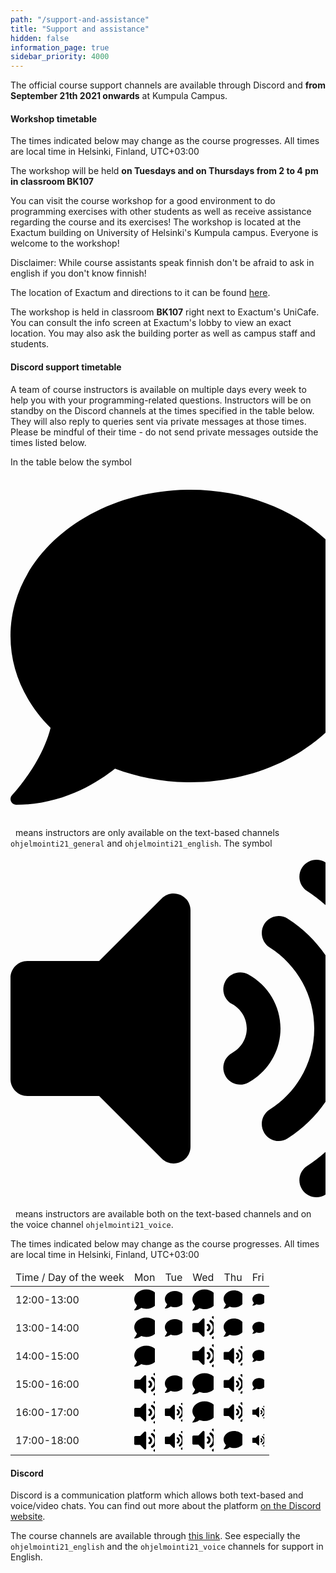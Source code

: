 ```yaml
---
path: "/support-and-assistance"
title: "Support and assistance"
hidden: false
information_page: true
sidebar_priority: 4000
---
```


The official course support channels are available through Discord and **from September 21th 2021 onwards** at Kumpula Campus.

#### Workshop timetable

<notice>The times indicated below may change as the course progresses. All times are local time in Helsinki, Finland, UTC+03:00</notice>

The workshop will be held **on Tuesdays and on Thursdays from 2 to 4 pm in classroom BK107**

You can visit the course workshop for a good environment to do programming exercises with other students as well as receive assistance regarding the course and its exercises! The workshop is located at the Exactum building on University of Helsinki's Kumpula campus. Everyone is welcome to the workshop!

Disclaimer: While course assistants speak finnish don't be afraid to ask in english if you don't know finnish!

The location of Exactum and directions to it can be found [here](https://www.google.com/maps?hl=en&q=Exactum,+Kumpula+Campus,+Pietari+Kalmin+katu+5,+00560+Helsinki).

The workshop is held in classroom **BK107** right next to Exactum's UniCafe. You can consult the info screen at Exactum's lobby to view an exact location. You may also ask the building porter as well as campus staff and students.

#### Discord support timetable

A team of course instructors is available on multiple days every week to help you with your programming-related questions. Instructors will be on standby on the Discord channels at the times specified in the table below. They will also reply to queries sent via private messages at those times. Please be mindful of their time - do not send private messages outside the times listed below.

In the table below the symbol <svg  class="svg-inline--fa fa-comment fa-w-14 fa-1x" role="img" xmlns="http://www.w3.org/2000/svg" viewBox="0 0 448 512"><path d="M256 32C114.6 32 0 125.1 0 240c0 49.6 21.4 95 57 130.7C44.5 421.1 2.7 466 2.2 466.5c-2.2 2.3-2.8 5.7-1.5 8.7S4.8 480 8 480c66.3 0 116-31.8 140.6-51.4 32.7 12.3 69 19.4 107.4 19.4 141.4 0 256-93.1 256-208S397.4 32 256 32z"/></svg>&nbsp; means instructors are only available on the text-based channels `ohjelmointi21_general` and `ohjelmointi21_english`. The symbol <svg  class="svg-inline--fa fa-volume-up fa-w-14 fa-1x" role="img" xmlns="http://www.w3.org/2000/svg" viewBox="0 0 448 512"><path d="M215.03 71.05L126.06 160H24c-13.26 0-24 10.74-24 24v144c0 13.25 10.74 24 24 24h102.06l88.97 88.95c15.03 15.03 40.97 4.47 40.97-16.97V88.02c0-21.46-25.96-31.98-40.97-16.97zm233.32-51.08c-11.17-7.33-26.18-4.24-33.51 6.95-7.34 11.17-4.22 26.18 6.95 33.51 66.27 43.49 105.82 116.6 105.82 195.58 0 78.98-39.55 152.09-105.82 195.58-11.17 7.32-14.29 22.34-6.95 33.5 7.04 10.71 21.93 14.56 33.51 6.95C528.27 439.58 576 351.33 576 256S528.27 72.43 448.35 19.97zM480 256c0-63.53-32.06-121.94-85.77-156.24-11.19-7.14-26.03-3.82-33.12 7.46s-3.78 26.21 7.41 33.36C408.27 165.97 432 209.11 432 256s-23.73 90.03-63.48 115.42c-11.19 7.14-14.5 22.07-7.41 33.36 6.51 10.36 21.12 15.14 33.12 7.46C447.94 377.94 480 319.54 480 256zm-141.77-76.87c-11.58-6.33-26.19-2.16-32.61 9.45-6.39 11.61-2.16 26.2 9.45 32.61C327.98 228.28 336 241.63 336 256c0 14.38-8.02 27.72-20.92 34.81-11.61 6.41-15.84 21-9.45 32.61 6.43 11.66 21.05 15.8 32.61 9.45 28.23-15.55 45.77-45 45.77-76.88s-17.54-61.32-45.78-76.86z"/></svg>&nbsp; means instructors are available both on the text-based channels and on the voice channel `ohjelmointi21_voice`.

<notice>The times indicated below may change as the course progresses. All times are local time in Helsinki, Finland, UTC+03:00</notice>

<table>
  <thead>
    <tr>
      <td>Time / Day of the week</td>
      <td>Mon</td>
      <td>Tue</td>
      <td>Wed</td>
      <td>Thu</td>
      <td>Fri</td>
    </tr>
  </th>
  <tbody>
    <tr>
      <td>12:00-13:00</td>
      <td><svg  class="svg-inline--fa fa-comment fa-w-14 fa-1x" role="img" aria-label="tekstiohjausta" xmlns="http://www.w3.org/2000/svg" viewBox="0 0 448 512"><path d="M256 32C114.6 32 0 125.1 0 240c0 49.6 21.4 95 57 130.7C44.5 421.1 2.7 466 2.2 466.5c-2.2 2.3-2.8 5.7-1.5 8.7S4.8 480 8 480c66.3 0 116-31.8 140.6-51.4 32.7 12.3 69 19.4 107.4 19.4 141.4 0 256-93.1 256-208S397.4 32 256 32z"/></svg></td>
      <td><svg  class="svg-inline--fa fa-comment fa-w-14 fa-1x" role="img" aria-label="tekstiohjausta" xmlns="http://www.w3.org/2000/svg" viewBox="0 0 448 512"><path d="M256 32C114.6 32 0 125.1 0 240c0 49.6 21.4 95 57 130.7C44.5 421.1 2.7 466 2.2 466.5c-2.2 2.3-2.8 5.7-1.5 8.7S4.8 480 8 480c66.3 0 116-31.8 140.6-51.4 32.7 12.3 69 19.4 107.4 19.4 141.4 0 256-93.1 256-208S397.4 32 256 32z"/></svg></td>
      <td><svg  class="svg-inline--fa fa-comment fa-w-14 fa-1x" role="img" aria-label="tekstiohjausta" xmlns="http://www.w3.org/2000/svg" viewBox="0 0 448 512"><path d="M256 32C114.6 32 0 125.1 0 240c0 49.6 21.4 95 57 130.7C44.5 421.1 2.7 466 2.2 466.5c-2.2 2.3-2.8 5.7-1.5 8.7S4.8 480 8 480c66.3 0 116-31.8 140.6-51.4 32.7 12.3 69 19.4 107.4 19.4 141.4 0 256-93.1 256-208S397.4 32 256 32z"/></svg></td>
      <td><svg  class="svg-inline--fa fa-comment fa-w-14 fa-1x" role="img" aria-label="tekstiohjausta" xmlns="http://www.w3.org/2000/svg" viewBox="0 0 448 512"><path d="M256 32C114.6 32 0 125.1 0 240c0 49.6 21.4 95 57 130.7C44.5 421.1 2.7 466 2.2 466.5c-2.2 2.3-2.8 5.7-1.5 8.7S4.8 480 8 480c66.3 0 116-31.8 140.6-51.4 32.7 12.3 69 19.4 107.4 19.4 141.4 0 256-93.1 256-208S397.4 32 256 32z"/></svg></td>
      <td><svg  class="svg-inline--fa fa-comment fa-w-14 fa-1x" role="img" aria-label="tekstiohjausta" xmlns="http://www.w3.org/2000/svg" viewBox="0 0 448 512"><path d="M256 32C114.6 32 0 125.1 0 240c0 49.6 21.4 95 57 130.7C44.5 421.1 2.7 466 2.2 466.5c-2.2 2.3-2.8 5.7-1.5 8.7S4.8 480 8 480c66.3 0 116-31.8 140.6-51.4 32.7 12.3 69 19.4 107.4 19.4 141.4 0 256-93.1 256-208S397.4 32 256 32z"/></svg></td>
    </tr>
    <tr>
      <td>13:00-14:00</td>
      <td><svg  class="svg-inline--fa fa-comment fa-w-14 fa-1x" role="img" aria-label="tekstiohjausta" xmlns="http://www.w3.org/2000/svg" viewBox="0 0 448 512"><path d="M256 32C114.6 32 0 125.1 0 240c0 49.6 21.4 95 57 130.7C44.5 421.1 2.7 466 2.2 466.5c-2.2 2.3-2.8 5.7-1.5 8.7S4.8 480 8 480c66.3 0 116-31.8 140.6-51.4 32.7 12.3 69 19.4 107.4 19.4 141.4 0 256-93.1 256-208S397.4 32 256 32z"/></svg></td>
      <td><svg  class="svg-inline--fa fa-comment fa-w-14 fa-1x" role="img" aria-label="tekstiohjausta" xmlns="http://www.w3.org/2000/svg" viewBox="0 0 448 512"><path d="M256 32C114.6 32 0 125.1 0 240c0 49.6 21.4 95 57 130.7C44.5 421.1 2.7 466 2.2 466.5c-2.2 2.3-2.8 5.7-1.5 8.7S4.8 480 8 480c66.3 0 116-31.8 140.6-51.4 32.7 12.3 69 19.4 107.4 19.4 141.4 0 256-93.1 256-208S397.4 32 256 32z"/></svg></td>
      <td><svg  class="svg-inline--fa fa-volume-up fa-w-14 fa-1x" role="img" aria-label="ääni- ja tekstiohjausta" xmlns="http://www.w3.org/2000/svg" viewBox="0 0 448 512"><path d="M215.03 71.05L126.06 160H24c-13.26 0-24 10.74-24 24v144c0 13.25 10.74 24 24 24h102.06l88.97 88.95c15.03 15.03 40.97 4.47 40.97-16.97V88.02c0-21.46-25.96-31.98-40.97-16.97zm233.32-51.08c-11.17-7.33-26.18-4.24-33.51 6.95-7.34 11.17-4.22 26.18 6.95 33.51 66.27 43.49 105.82 116.6 105.82 195.58 0 78.98-39.55 152.09-105.82 195.58-11.17 7.32-14.29 22.34-6.95 33.5 7.04 10.71 21.93 14.56 33.51 6.95C528.27 439.58 576 351.33 576 256S528.27 72.43 448.35 19.97zM480 256c0-63.53-32.06-121.94-85.77-156.24-11.19-7.14-26.03-3.82-33.12 7.46s-3.78 26.21 7.41 33.36C408.27 165.97 432 209.11 432 256s-23.73 90.03-63.48 115.42c-11.19 7.14-14.5 22.07-7.41 33.36 6.51 10.36 21.12 15.14 33.12 7.46C447.94 377.94 480 319.54 480 256zm-141.77-76.87c-11.58-6.33-26.19-2.16-32.61 9.45-6.39 11.61-2.16 26.2 9.45 32.61C327.98 228.28 336 241.63 336 256c0 14.38-8.02 27.72-20.92 34.81-11.61 6.41-15.84 21-9.45 32.61 6.43 11.66 21.05 15.8 32.61 9.45 28.23-15.55 45.77-45 45.77-76.88s-17.54-61.32-45.78-76.86z"/></svg></td>
      <td><svg  class="svg-inline--fa fa-comment fa-w-14 fa-1x" role="img" aria-label="tekstiohjausta" xmlns="http://www.w3.org/2000/svg" viewBox="0 0 448 512"><path d="M256 32C114.6 32 0 125.1 0 240c0 49.6 21.4 95 57 130.7C44.5 421.1 2.7 466 2.2 466.5c-2.2 2.3-2.8 5.7-1.5 8.7S4.8 480 8 480c66.3 0 116-31.8 140.6-51.4 32.7 12.3 69 19.4 107.4 19.4 141.4 0 256-93.1 256-208S397.4 32 256 32z"/></svg></td>
      <td><svg  class="svg-inline--fa fa-comment fa-w-14 fa-1x" role="img" aria-label="tekstiohjausta" xmlns="http://www.w3.org/2000/svg" viewBox="0 0 448 512"><path d="M256 32C114.6 32 0 125.1 0 240c0 49.6 21.4 95 57 130.7C44.5 421.1 2.7 466 2.2 466.5c-2.2 2.3-2.8 5.7-1.5 8.7S4.8 480 8 480c66.3 0 116-31.8 140.6-51.4 32.7 12.3 69 19.4 107.4 19.4 141.4 0 256-93.1 256-208S397.4 32 256 32z"/></svg></td>
    </tr>
    <tr>
      <td>14:00-15:00</td>
      <td><svg  class="svg-inline--fa fa-comment fa-w-14 fa-1x" role="img" aria-label="tekstiohjausta" xmlns="http://www.w3.org/2000/svg" viewBox="0 0 448 512"><path d="M256 32C114.6 32 0 125.1 0 240c0 49.6 21.4 95 57 130.7C44.5 421.1 2.7 466 2.2 466.5c-2.2 2.3-2.8 5.7-1.5 8.7S4.8 480 8 480c66.3 0 116-31.8 140.6-51.4 32.7 12.3 69 19.4 107.4 19.4 141.4 0 256-93.1 256-208S397.4 32 256 32z"/></svg></td>
      <td></td>
      <td><svg  class="svg-inline--fa fa-volume-up fa-w-14 fa-1x" role="img" aria-label="ääni- ja tekstiohjausta" xmlns="http://www.w3.org/2000/svg" viewBox="0 0 448 512"><path d="M215.03 71.05L126.06 160H24c-13.26 0-24 10.74-24 24v144c0 13.25 10.74 24 24 24h102.06l88.97 88.95c15.03 15.03 40.97 4.47 40.97-16.97V88.02c0-21.46-25.96-31.98-40.97-16.97zm233.32-51.08c-11.17-7.33-26.18-4.24-33.51 6.95-7.34 11.17-4.22 26.18 6.95 33.51 66.27 43.49 105.82 116.6 105.82 195.58 0 78.98-39.55 152.09-105.82 195.58-11.17 7.32-14.29 22.34-6.95 33.5 7.04 10.71 21.93 14.56 33.51 6.95C528.27 439.58 576 351.33 576 256S528.27 72.43 448.35 19.97zM480 256c0-63.53-32.06-121.94-85.77-156.24-11.19-7.14-26.03-3.82-33.12 7.46s-3.78 26.21 7.41 33.36C408.27 165.97 432 209.11 432 256s-23.73 90.03-63.48 115.42c-11.19 7.14-14.5 22.07-7.41 33.36 6.51 10.36 21.12 15.14 33.12 7.46C447.94 377.94 480 319.54 480 256zm-141.77-76.87c-11.58-6.33-26.19-2.16-32.61 9.45-6.39 11.61-2.16 26.2 9.45 32.61C327.98 228.28 336 241.63 336 256c0 14.38-8.02 27.72-20.92 34.81-11.61 6.41-15.84 21-9.45 32.61 6.43 11.66 21.05 15.8 32.61 9.45 28.23-15.55 45.77-45 45.77-76.88s-17.54-61.32-45.78-76.86z"/></svg></td>
      <td><svg  class="svg-inline--fa fa-volume-up fa-w-14 fa-1x" role="img" aria-label="ääni- ja tekstiohjausta" xmlns="http://www.w3.org/2000/svg" viewBox="0 0 448 512"><path d="M215.03 71.05L126.06 160H24c-13.26 0-24 10.74-24 24v144c0 13.25 10.74 24 24 24h102.06l88.97 88.95c15.03 15.03 40.97 4.47 40.97-16.97V88.02c0-21.46-25.96-31.98-40.97-16.97zm233.32-51.08c-11.17-7.33-26.18-4.24-33.51 6.95-7.34 11.17-4.22 26.18 6.95 33.51 66.27 43.49 105.82 116.6 105.82 195.58 0 78.98-39.55 152.09-105.82 195.58-11.17 7.32-14.29 22.34-6.95 33.5 7.04 10.71 21.93 14.56 33.51 6.95C528.27 439.58 576 351.33 576 256S528.27 72.43 448.35 19.97zM480 256c0-63.53-32.06-121.94-85.77-156.24-11.19-7.14-26.03-3.82-33.12 7.46s-3.78 26.21 7.41 33.36C408.27 165.97 432 209.11 432 256s-23.73 90.03-63.48 115.42c-11.19 7.14-14.5 22.07-7.41 33.36 6.51 10.36 21.12 15.14 33.12 7.46C447.94 377.94 480 319.54 480 256zm-141.77-76.87c-11.58-6.33-26.19-2.16-32.61 9.45-6.39 11.61-2.16 26.2 9.45 32.61C327.98 228.28 336 241.63 336 256c0 14.38-8.02 27.72-20.92 34.81-11.61 6.41-15.84 21-9.45 32.61 6.43 11.66 21.05 15.8 32.61 9.45 28.23-15.55 45.77-45 45.77-76.88s-17.54-61.32-45.78-76.86z"/></svg></td>
      <td><svg  class="svg-inline--fa fa-comment fa-w-14 fa-1x" role="img" aria-label="tekstiohjausta" xmlns="http://www.w3.org/2000/svg" viewBox="0 0 448 512"><path d="M256 32C114.6 32 0 125.1 0 240c0 49.6 21.4 95 57 130.7C44.5 421.1 2.7 466 2.2 466.5c-2.2 2.3-2.8 5.7-1.5 8.7S4.8 480 8 480c66.3 0 116-31.8 140.6-51.4 32.7 12.3 69 19.4 107.4 19.4 141.4 0 256-93.1 256-208S397.4 32 256 32z"/></svg></td>
    </tr>
    <tr>
      <td>15:00-16:00</td>
      <td><svg  class="svg-inline--fa fa-volume-up fa-w-14 fa-1x" role="img" aria-label="ääni- ja tekstiohjausta" xmlns="http://www.w3.org/2000/svg" viewBox="0 0 448 512"><path d="M215.03 71.05L126.06 160H24c-13.26 0-24 10.74-24 24v144c0 13.25 10.74 24 24 24h102.06l88.97 88.95c15.03 15.03 40.97 4.47 40.97-16.97V88.02c0-21.46-25.96-31.98-40.97-16.97zm233.32-51.08c-11.17-7.33-26.18-4.24-33.51 6.95-7.34 11.17-4.22 26.18 6.95 33.51 66.27 43.49 105.82 116.6 105.82 195.58 0 78.98-39.55 152.09-105.82 195.58-11.17 7.32-14.29 22.34-6.95 33.5 7.04 10.71 21.93 14.56 33.51 6.95C528.27 439.58 576 351.33 576 256S528.27 72.43 448.35 19.97zM480 256c0-63.53-32.06-121.94-85.77-156.24-11.19-7.14-26.03-3.82-33.12 7.46s-3.78 26.21 7.41 33.36C408.27 165.97 432 209.11 432 256s-23.73 90.03-63.48 115.42c-11.19 7.14-14.5 22.07-7.41 33.36 6.51 10.36 21.12 15.14 33.12 7.46C447.94 377.94 480 319.54 480 256zm-141.77-76.87c-11.58-6.33-26.19-2.16-32.61 9.45-6.39 11.61-2.16 26.2 9.45 32.61C327.98 228.28 336 241.63 336 256c0 14.38-8.02 27.72-20.92 34.81-11.61 6.41-15.84 21-9.45 32.61 6.43 11.66 21.05 15.8 32.61 9.45 28.23-15.55 45.77-45 45.77-76.88s-17.54-61.32-45.78-76.86z"/></svg></td>
      <td><svg  class="svg-inline--fa fa-comment fa-w-14 fa-1x" role="img" aria-label="tekstiohjausta" xmlns="http://www.w3.org/2000/svg" viewBox="0 0 448 512"><path d="M256 32C114.6 32 0 125.1 0 240c0 49.6 21.4 95 57 130.7C44.5 421.1 2.7 466 2.2 466.5c-2.2 2.3-2.8 5.7-1.5 8.7S4.8 480 8 480c66.3 0 116-31.8 140.6-51.4 32.7 12.3 69 19.4 107.4 19.4 141.4 0 256-93.1 256-208S397.4 32 256 32z"/></svg></td>
      <td><svg  class="svg-inline--fa fa-comment fa-w-14 fa-1x" role="img" aria-label="tekstiohjausta" xmlns="http://www.w3.org/2000/svg" viewBox="0 0 448 512"><path d="M256 32C114.6 32 0 125.1 0 240c0 49.6 21.4 95 57 130.7C44.5 421.1 2.7 466 2.2 466.5c-2.2 2.3-2.8 5.7-1.5 8.7S4.8 480 8 480c66.3 0 116-31.8 140.6-51.4 32.7 12.3 69 19.4 107.4 19.4 141.4 0 256-93.1 256-208S397.4 32 256 32z"/></svg></td>
      <td><svg  class="svg-inline--fa fa-volume-up fa-w-14 fa-1x" role="img" aria-label="ääni- ja tekstiohjausta" xmlns="http://www.w3.org/2000/svg" viewBox="0 0 448 512"><path d="M215.03 71.05L126.06 160H24c-13.26 0-24 10.74-24 24v144c0 13.25 10.74 24 24 24h102.06l88.97 88.95c15.03 15.03 40.97 4.47 40.97-16.97V88.02c0-21.46-25.96-31.98-40.97-16.97zm233.32-51.08c-11.17-7.33-26.18-4.24-33.51 6.95-7.34 11.17-4.22 26.18 6.95 33.51 66.27 43.49 105.82 116.6 105.82 195.58 0 78.98-39.55 152.09-105.82 195.58-11.17 7.32-14.29 22.34-6.95 33.5 7.04 10.71 21.93 14.56 33.51 6.95C528.27 439.58 576 351.33 576 256S528.27 72.43 448.35 19.97zM480 256c0-63.53-32.06-121.94-85.77-156.24-11.19-7.14-26.03-3.82-33.12 7.46s-3.78 26.21 7.41 33.36C408.27 165.97 432 209.11 432 256s-23.73 90.03-63.48 115.42c-11.19 7.14-14.5 22.07-7.41 33.36 6.51 10.36 21.12 15.14 33.12 7.46C447.94 377.94 480 319.54 480 256zm-141.77-76.87c-11.58-6.33-26.19-2.16-32.61 9.45-6.39 11.61-2.16 26.2 9.45 32.61C327.98 228.28 336 241.63 336 256c0 14.38-8.02 27.72-20.92 34.81-11.61 6.41-15.84 21-9.45 32.61 6.43 11.66 21.05 15.8 32.61 9.45 28.23-15.55 45.77-45 45.77-76.88s-17.54-61.32-45.78-76.86z"/></svg></td>
      <td><svg  class="svg-inline--fa fa-comment fa-w-14 fa-1x" role="img" aria-label="tekstiohjausta" xmlns="http://www.w3.org/2000/svg" viewBox="0 0 448 512"><path d="M256 32C114.6 32 0 125.1 0 240c0 49.6 21.4 95 57 130.7C44.5 421.1 2.7 466 2.2 466.5c-2.2 2.3-2.8 5.7-1.5 8.7S4.8 480 8 480c66.3 0 116-31.8 140.6-51.4 32.7 12.3 69 19.4 107.4 19.4 141.4 0 256-93.1 256-208S397.4 32 256 32z"/></svg></td>
    </tr>
    <tr>
      <td>16:00-17:00</td>
      <td><svg  class="svg-inline--fa fa-volume-up fa-w-14 fa-1x" role="img" aria-label="ääni- ja tekstiohjausta" xmlns="http://www.w3.org/2000/svg" viewBox="0 0 448 512"><path d="M215.03 71.05L126.06 160H24c-13.26 0-24 10.74-24 24v144c0 13.25 10.74 24 24 24h102.06l88.97 88.95c15.03 15.03 40.97 4.47 40.97-16.97V88.02c0-21.46-25.96-31.98-40.97-16.97zm233.32-51.08c-11.17-7.33-26.18-4.24-33.51 6.95-7.34 11.17-4.22 26.18 6.95 33.51 66.27 43.49 105.82 116.6 105.82 195.58 0 78.98-39.55 152.09-105.82 195.58-11.17 7.32-14.29 22.34-6.95 33.5 7.04 10.71 21.93 14.56 33.51 6.95C528.27 439.58 576 351.33 576 256S528.27 72.43 448.35 19.97zM480 256c0-63.53-32.06-121.94-85.77-156.24-11.19-7.14-26.03-3.82-33.12 7.46s-3.78 26.21 7.41 33.36C408.27 165.97 432 209.11 432 256s-23.73 90.03-63.48 115.42c-11.19 7.14-14.5 22.07-7.41 33.36 6.51 10.36 21.12 15.14 33.12 7.46C447.94 377.94 480 319.54 480 256zm-141.77-76.87c-11.58-6.33-26.19-2.16-32.61 9.45-6.39 11.61-2.16 26.2 9.45 32.61C327.98 228.28 336 241.63 336 256c0 14.38-8.02 27.72-20.92 34.81-11.61 6.41-15.84 21-9.45 32.61 6.43 11.66 21.05 15.8 32.61 9.45 28.23-15.55 45.77-45 45.77-76.88s-17.54-61.32-45.78-76.86z"/></svg></td>
      <td><svg  class="svg-inline--fa fa-volume-up fa-w-14 fa-1x" role="img" aria-label="ääni- ja tekstiohjausta" xmlns="http://www.w3.org/2000/svg" viewBox="0 0 448 512"><path d="M215.03 71.05L126.06 160H24c-13.26 0-24 10.74-24 24v144c0 13.25 10.74 24 24 24h102.06l88.97 88.95c15.03 15.03 40.97 4.47 40.97-16.97V88.02c0-21.46-25.96-31.98-40.97-16.97zm233.32-51.08c-11.17-7.33-26.18-4.24-33.51 6.95-7.34 11.17-4.22 26.18 6.95 33.51 66.27 43.49 105.82 116.6 105.82 195.58 0 78.98-39.55 152.09-105.82 195.58-11.17 7.32-14.29 22.34-6.95 33.5 7.04 10.71 21.93 14.56 33.51 6.95C528.27 439.58 576 351.33 576 256S528.27 72.43 448.35 19.97zM480 256c0-63.53-32.06-121.94-85.77-156.24-11.19-7.14-26.03-3.82-33.12 7.46s-3.78 26.21 7.41 33.36C408.27 165.97 432 209.11 432 256s-23.73 90.03-63.48 115.42c-11.19 7.14-14.5 22.07-7.41 33.36 6.51 10.36 21.12 15.14 33.12 7.46C447.94 377.94 480 319.54 480 256zm-141.77-76.87c-11.58-6.33-26.19-2.16-32.61 9.45-6.39 11.61-2.16 26.2 9.45 32.61C327.98 228.28 336 241.63 336 256c0 14.38-8.02 27.72-20.92 34.81-11.61 6.41-15.84 21-9.45 32.61 6.43 11.66 21.05 15.8 32.61 9.45 28.23-15.55 45.77-45 45.77-76.88s-17.54-61.32-45.78-76.86z"/></svg></td>
      <td><svg  class="svg-inline--fa fa-comment fa-w-14 fa-1x" role="img" aria-label="tekstiohjausta" xmlns="http://www.w3.org/2000/svg" viewBox="0 0 448 512"><path d="M256 32C114.6 32 0 125.1 0 240c0 49.6 21.4 95 57 130.7C44.5 421.1 2.7 466 2.2 466.5c-2.2 2.3-2.8 5.7-1.5 8.7S4.8 480 8 480c66.3 0 116-31.8 140.6-51.4 32.7 12.3 69 19.4 107.4 19.4 141.4 0 256-93.1 256-208S397.4 32 256 32z"/></svg></td>
      <td><svg  class="svg-inline--fa fa-volume-up fa-w-14 fa-1x" role="img" aria-label="ääni- ja tekstiohjausta" xmlns="http://www.w3.org/2000/svg" viewBox="0 0 448 512"><path d="M215.03 71.05L126.06 160H24c-13.26 0-24 10.74-24 24v144c0 13.25 10.74 24 24 24h102.06l88.97 88.95c15.03 15.03 40.97 4.47 40.97-16.97V88.02c0-21.46-25.96-31.98-40.97-16.97zm233.32-51.08c-11.17-7.33-26.18-4.24-33.51 6.95-7.34 11.17-4.22 26.18 6.95 33.51 66.27 43.49 105.82 116.6 105.82 195.58 0 78.98-39.55 152.09-105.82 195.58-11.17 7.32-14.29 22.34-6.95 33.5 7.04 10.71 21.93 14.56 33.51 6.95C528.27 439.58 576 351.33 576 256S528.27 72.43 448.35 19.97zM480 256c0-63.53-32.06-121.94-85.77-156.24-11.19-7.14-26.03-3.82-33.12 7.46s-3.78 26.21 7.41 33.36C408.27 165.97 432 209.11 432 256s-23.73 90.03-63.48 115.42c-11.19 7.14-14.5 22.07-7.41 33.36 6.51 10.36 21.12 15.14 33.12 7.46C447.94 377.94 480 319.54 480 256zm-141.77-76.87c-11.58-6.33-26.19-2.16-32.61 9.45-6.39 11.61-2.16 26.2 9.45 32.61C327.98 228.28 336 241.63 336 256c0 14.38-8.02 27.72-20.92 34.81-11.61 6.41-15.84 21-9.45 32.61 6.43 11.66 21.05 15.8 32.61 9.45 28.23-15.55 45.77-45 45.77-76.88s-17.54-61.32-45.78-76.86z"/></svg></td>
      <td><svg  class="svg-inline--fa fa-volume-up fa-w-14 fa-1x" role="img" aria-label="ääni- ja tekstiohjausta" xmlns="http://www.w3.org/2000/svg" viewBox="0 0 448 512"><path d="M215.03 71.05L126.06 160H24c-13.26 0-24 10.74-24 24v144c0 13.25 10.74 24 24 24h102.06l88.97 88.95c15.03 15.03 40.97 4.47 40.97-16.97V88.02c0-21.46-25.96-31.98-40.97-16.97zm233.32-51.08c-11.17-7.33-26.18-4.24-33.51 6.95-7.34 11.17-4.22 26.18 6.95 33.51 66.27 43.49 105.82 116.6 105.82 195.58 0 78.98-39.55 152.09-105.82 195.58-11.17 7.32-14.29 22.34-6.95 33.5 7.04 10.71 21.93 14.56 33.51 6.95C528.27 439.58 576 351.33 576 256S528.27 72.43 448.35 19.97zM480 256c0-63.53-32.06-121.94-85.77-156.24-11.19-7.14-26.03-3.82-33.12 7.46s-3.78 26.21 7.41 33.36C408.27 165.97 432 209.11 432 256s-23.73 90.03-63.48 115.42c-11.19 7.14-14.5 22.07-7.41 33.36 6.51 10.36 21.12 15.14 33.12 7.46C447.94 377.94 480 319.54 480 256zm-141.77-76.87c-11.58-6.33-26.19-2.16-32.61 9.45-6.39 11.61-2.16 26.2 9.45 32.61C327.98 228.28 336 241.63 336 256c0 14.38-8.02 27.72-20.92 34.81-11.61 6.41-15.84 21-9.45 32.61 6.43 11.66 21.05 15.8 32.61 9.45 28.23-15.55 45.77-45 45.77-76.88s-17.54-61.32-45.78-76.86z"/></svg></td>
    </tr>
    <tr>
      <td>17:00-18:00</td>
      <td><svg  class="svg-inline--fa fa-volume-up fa-w-14 fa-1x" role="img" aria-label="ääni- ja tekstiohjausta" xmlns="http://www.w3.org/2000/svg" viewBox="0 0 448 512"><path d="M215.03 71.05L126.06 160H24c-13.26 0-24 10.74-24 24v144c0 13.25 10.74 24 24 24h102.06l88.97 88.95c15.03 15.03 40.97 4.47 40.97-16.97V88.02c0-21.46-25.96-31.98-40.97-16.97zm233.32-51.08c-11.17-7.33-26.18-4.24-33.51 6.95-7.34 11.17-4.22 26.18 6.95 33.51 66.27 43.49 105.82 116.6 105.82 195.58 0 78.98-39.55 152.09-105.82 195.58-11.17 7.32-14.29 22.34-6.95 33.5 7.04 10.71 21.93 14.56 33.51 6.95C528.27 439.58 576 351.33 576 256S528.27 72.43 448.35 19.97zM480 256c0-63.53-32.06-121.94-85.77-156.24-11.19-7.14-26.03-3.82-33.12 7.46s-3.78 26.21 7.41 33.36C408.27 165.97 432 209.11 432 256s-23.73 90.03-63.48 115.42c-11.19 7.14-14.5 22.07-7.41 33.36 6.51 10.36 21.12 15.14 33.12 7.46C447.94 377.94 480 319.54 480 256zm-141.77-76.87c-11.58-6.33-26.19-2.16-32.61 9.45-6.39 11.61-2.16 26.2 9.45 32.61C327.98 228.28 336 241.63 336 256c0 14.38-8.02 27.72-20.92 34.81-11.61 6.41-15.84 21-9.45 32.61 6.43 11.66 21.05 15.8 32.61 9.45 28.23-15.55 45.77-45 45.77-76.88s-17.54-61.32-45.78-76.86z"/></svg></td>
      <td><svg  class="svg-inline--fa fa-volume-up fa-w-14 fa-1x" role="img" aria-label="ääni- ja tekstiohjausta" xmlns="http://www.w3.org/2000/svg" viewBox="0 0 448 512"><path d="M215.03 71.05L126.06 160H24c-13.26 0-24 10.74-24 24v144c0 13.25 10.74 24 24 24h102.06l88.97 88.95c15.03 15.03 40.97 4.47 40.97-16.97V88.02c0-21.46-25.96-31.98-40.97-16.97zm233.32-51.08c-11.17-7.33-26.18-4.24-33.51 6.95-7.34 11.17-4.22 26.18 6.95 33.51 66.27 43.49 105.82 116.6 105.82 195.58 0 78.98-39.55 152.09-105.82 195.58-11.17 7.32-14.29 22.34-6.95 33.5 7.04 10.71 21.93 14.56 33.51 6.95C528.27 439.58 576 351.33 576 256S528.27 72.43 448.35 19.97zM480 256c0-63.53-32.06-121.94-85.77-156.24-11.19-7.14-26.03-3.82-33.12 7.46s-3.78 26.21 7.41 33.36C408.27 165.97 432 209.11 432 256s-23.73 90.03-63.48 115.42c-11.19 7.14-14.5 22.07-7.41 33.36 6.51 10.36 21.12 15.14 33.12 7.46C447.94 377.94 480 319.54 480 256zm-141.77-76.87c-11.58-6.33-26.19-2.16-32.61 9.45-6.39 11.61-2.16 26.2 9.45 32.61C327.98 228.28 336 241.63 336 256c0 14.38-8.02 27.72-20.92 34.81-11.61 6.41-15.84 21-9.45 32.61 6.43 11.66 21.05 15.8 32.61 9.45 28.23-15.55 45.77-45 45.77-76.88s-17.54-61.32-45.78-76.86z"/></svg></td>
      <td><svg  class="svg-inline--fa fa-volume-up fa-w-14 fa-1x" role="img" aria-label="ääni- ja tekstiohjausta" xmlns="http://www.w3.org/2000/svg" viewBox="0 0 448 512"><path d="M215.03 71.05L126.06 160H24c-13.26 0-24 10.74-24 24v144c0 13.25 10.74 24 24 24h102.06l88.97 88.95c15.03 15.03 40.97 4.47 40.97-16.97V88.02c0-21.46-25.96-31.98-40.97-16.97zm233.32-51.08c-11.17-7.33-26.18-4.24-33.51 6.95-7.34 11.17-4.22 26.18 6.95 33.51 66.27 43.49 105.82 116.6 105.82 195.58 0 78.98-39.55 152.09-105.82 195.58-11.17 7.32-14.29 22.34-6.95 33.5 7.04 10.71 21.93 14.56 33.51 6.95C528.27 439.58 576 351.33 576 256S528.27 72.43 448.35 19.97zM480 256c0-63.53-32.06-121.94-85.77-156.24-11.19-7.14-26.03-3.82-33.12 7.46s-3.78 26.21 7.41 33.36C408.27 165.97 432 209.11 432 256s-23.73 90.03-63.48 115.42c-11.19 7.14-14.5 22.07-7.41 33.36 6.51 10.36 21.12 15.14 33.12 7.46C447.94 377.94 480 319.54 480 256zm-141.77-76.87c-11.58-6.33-26.19-2.16-32.61 9.45-6.39 11.61-2.16 26.2 9.45 32.61C327.98 228.28 336 241.63 336 256c0 14.38-8.02 27.72-20.92 34.81-11.61 6.41-15.84 21-9.45 32.61 6.43 11.66 21.05 15.8 32.61 9.45 28.23-15.55 45.77-45 45.77-76.88s-17.54-61.32-45.78-76.86z"/></svg></td>
      <td><svg  class="svg-inline--fa fa-comment fa-w-14 fa-1x" role="img" aria-label="tekstiohjausta" xmlns="http://www.w3.org/2000/svg" viewBox="0 0 448 512"><path d="M256 32C114.6 32 0 125.1 0 240c0 49.6 21.4 95 57 130.7C44.5 421.1 2.7 466 2.2 466.5c-2.2 2.3-2.8 5.7-1.5 8.7S4.8 480 8 480c66.3 0 116-31.8 140.6-51.4 32.7 12.3 69 19.4 107.4 19.4 141.4 0 256-93.1 256-208S397.4 32 256 32z"/></svg></td>
      <td><svg  class="svg-inline--fa fa-volume-up fa-w-14 fa-1x" role="img" aria-label="ääni- ja tekstiohjausta" xmlns="http://www.w3.org/2000/svg" viewBox="0 0 448 512"><path d="M215.03 71.05L126.06 160H24c-13.26 0-24 10.74-24 24v144c0 13.25 10.74 24 24 24h102.06l88.97 88.95c15.03 15.03 40.97 4.47 40.97-16.97V88.02c0-21.46-25.96-31.98-40.97-16.97zm233.32-51.08c-11.17-7.33-26.18-4.24-33.51 6.95-7.34 11.17-4.22 26.18 6.95 33.51 66.27 43.49 105.82 116.6 105.82 195.58 0 78.98-39.55 152.09-105.82 195.58-11.17 7.32-14.29 22.34-6.95 33.5 7.04 10.71 21.93 14.56 33.51 6.95C528.27 439.58 576 351.33 576 256S528.27 72.43 448.35 19.97zM480 256c0-63.53-32.06-121.94-85.77-156.24-11.19-7.14-26.03-3.82-33.12 7.46s-3.78 26.21 7.41 33.36C408.27 165.97 432 209.11 432 256s-23.73 90.03-63.48 115.42c-11.19 7.14-14.5 22.07-7.41 33.36 6.51 10.36 21.12 15.14 33.12 7.46C447.94 377.94 480 319.54 480 256zm-141.77-76.87c-11.58-6.33-26.19-2.16-32.61 9.45-6.39 11.61-2.16 26.2 9.45 32.61C327.98 228.28 336 241.63 336 256c0 14.38-8.02 27.72-20.92 34.81-11.61 6.41-15.84 21-9.45 32.61 6.43 11.66 21.05 15.8 32.61 9.45 28.23-15.55 45.77-45 45.77-76.88s-17.54-61.32-45.78-76.86z"/></svg></td>
    </tr>
  </tbody>
</table>

#### Discord

Discord is a communication platform which allows both text-based and voice/video chats. You can find out more about the platform [on the Discord website](https://discord.com/).

The course channels are available through [this link](https://study.cs.helsinki.fi/discord/join/ohjelmointi21). See especially the `ohjelmointi21_english` and the `ohjelmointi21_voice` channels for support in English.
